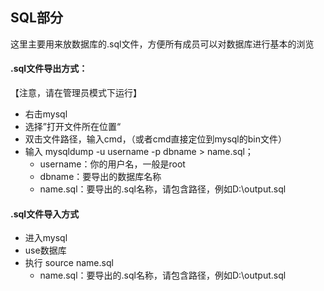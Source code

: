 ## SQL部分

这里主要用来放数据库的.sql文件，方便所有成员可以对数据库进行基本的浏览



#### .sql文件导出方式：

【注意，请在管理员模式下运行】

+ 右击mysql
+ 选择”打开文件所在位置“
+ 双击文件路径，输入cmd，（或者cmd直接定位到mysql的bin文件）
+ 输入 mysqldump -u username -p dbname > name.sql； 
  + username：你的用户名，一般是root
  + dbname：要导出的数据库名称
  + name.sql：要导出的.sql名称，请包含路径，例如D:\output.sql



#### .sql文件导入方式

+ 进入mysql
+ use数据库
+ 执行 source name.sql
  + name.sql：要导出的.sql名称，请包含路径，例如D:\output.sql